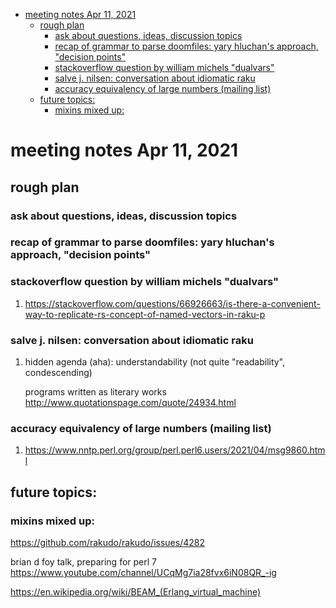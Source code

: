 - [meeting notes Apr 11, 2021](#orgaf8eacf)
  - [rough plan](#orgd7c1600)
    - [ask about questions, ideas, discussion topics](#org59af6a5)
    - [recap of grammar to parse doomfiles: yary hluchan's approach, "decision points"](#orge7bc595)
    - [stackoverflow question by william michels "dualvars"](#orgff9868f)
    - [salve j. nilsen: conversation about idiomatic raku](#org3e7b951)
    - [accuracy equivalency of large numbers (mailing list)](#org489d02f)
  - [future topics:](#orgf1d5dcb)
    - [mixins mixed up:](#org2bb1b89)


<a id="orgaf8eacf"></a>

# meeting notes Apr 11, 2021


<a id="orgd7c1600"></a>

## rough plan


<a id="org59af6a5"></a>

### ask about questions, ideas, discussion topics


<a id="orge7bc595"></a>

### recap of grammar to parse doomfiles: yary hluchan's approach, "decision points"


<a id="orgff9868f"></a>

### stackoverflow question by william michels "dualvars"

1.  <https://stackoverflow.com/questions/66926663/is-there-a-convenient-way-to-replicate-rs-concept-of-named-vectors-in-raku-p>


<a id="org3e7b951"></a>

### salve j. nilsen: conversation about idiomatic raku

1.  hidden agenda (aha): understandability (not quite "readability", condescending)

    programs written as literary works <http://www.quotationspage.com/quote/24934.html>


<a id="org489d02f"></a>

### accuracy equivalency of large numbers (mailing list)

1.  <https://www.nntp.perl.org/group/perl.perl6.users/2021/04/msg9860.html>


<a id="orgf1d5dcb"></a>

## future topics:


<a id="org2bb1b89"></a>

### mixins mixed up:

<https://github.com/rakudo/rakudo/issues/4282>

brian d foy talk, preparing for perl 7 <https://www.youtube.com/channel/UCqMg7ia28fvx6iN08QR_-ig>

<https://en.wikipedia.org/wiki/BEAM_(Erlang_virtual_machine)>
